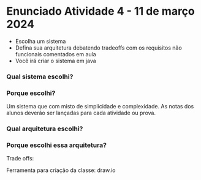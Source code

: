 # Enunciado Atividade 4 - 11 de março 2024

- Escolha um sistema
- Defina sua arquitetura debatendo tradeoffs com os requisitos não funcionais comentados em aula
- Você irá criar o sistema em java

### Qual sistema escolhi?


### Porque escolhi?
Um sistema que com misto de simplicidade e complexidade. As notas dos alunos deverão ser lançadas para cada atividade ou prova.

### Qual arquitetura escolhi?


### Porque escolhi essa arquitetura?






Trade offs:





Ferramenta para criação da classe: draw.io
